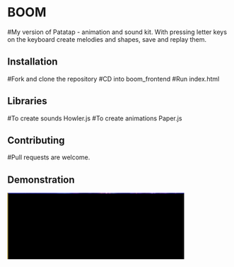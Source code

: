 # BOOM

#My version of Patatap - animation and sound kit. With pressing letter keys on the keyboard create melodies and shapes, save and replay them. 

## Installation 

#Fork and clone the repository
#CD into  boom_frontend
#Run index.html 


## Libraries 
#To create sounds Howler.js
#To create animations Paper.js 

## Contributing
#Pull requests are welcome.

## Demonstration 
<img src="boomGif.gif" alt="demonstration" width="400" height="150" />
